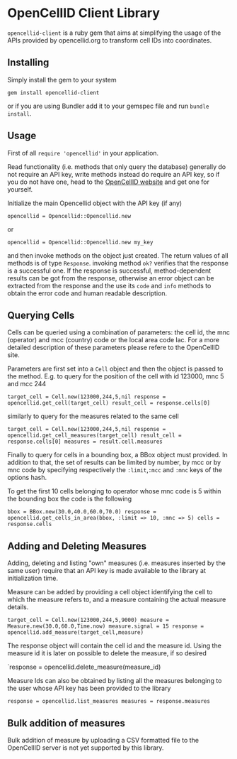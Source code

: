 OpenCellID Client Library
=========================

`opencellid-client` is a ruby gem that aims at simplifying the usage of the APIs provided by opencellid.org to transform cell IDs into coordinates.

Installing
----------

Simply install the gem to your system

`gem install opencellid-client`

or if you are using Bundler add it to your gemspec file and run `bundle install`.

Usage
-----

First of all `require 'opencellid'` in your application.

Read functionality (i.e. methods that only query the database) generally do not require an API key, write methods instead
do require an API key, so if you do not have one, head to the [OpenCellID website](http://www.opencellid.org/) and get one
for yourself.

Initialize the main Opencellid object with the API key (if any)

`opencellid = Opencellid::Opencellid.new`

or

`opencellid = Opencellid::Opencellid.new my_key`

and then invoke methods on the object just created. The return values of all methods is of type `Response`. invoking method
`ok?` verifies that the response is a successful one. If the response is successful, method-dependent results can be
got from the response, otherwise an error object can be extracted from the response and the use its `code` and `info`
methods to obtain the error code and human readable description.

Querying Cells
--------------

Cells can be queried using a combination of parameters: the cell id, the mnc (operator) and mcc (country) code or the local area
code lac. For a more detailed description of these parameters please refere to the OpenCellID site.

Parameters are first set into a `Cell` object and then the object is passed to the method. E.g. to query for
the position of the cell with id 123000, mnc 5 and mcc 244

`target_cell = Cell.new(123000,244,5,nil
response = opencellid.get_cell(target_cell)
result_cell = response.cells[0]`

similarly to query for the measures related to the same cell

`target_cell = Cell.new(123000,244,5,nil
 response = opencellid.get_cell_measures(target_cell)
 result_cell = response.cells[0]
 measures = result.cell.measures`

Finally to query for cells in a bounding box, a BBox object must provided. In addition to that, the set of results can
be limited by number, by mcc or by mnc code by specifying respectively the `:limit`,`:mcc` and `:mnc` keys of the options
hash.

To get the first 10 cells belonging to operator whose mnc code is 5 within the bounding box the code is the following

`bbox = BBox.new(30.0,40.0,60.0,70.0)
response = opencellid.get_cells_in_area(bbox, :limit => 10, :mnc => 5)
cells = response.cells`

Adding and Deleting Measures
----------------------------

Adding, deleting and listing "own" measures (i.e. measures inserted by the same user) require that an API key is
made available to the library at initialization time.

Measure can be added by providing a cell object identifying the cell to which the measure refers to, and a measure containing
the actual measure details.

`target_cell = Cell.new(123000,244,5,9000)
measure = Measure.new(30.0,60.0,Time.now)
measure.signal = 15
response = opencellid.add_measure(target_cell,measure)`

The response object will contain the cell id and the measure id. Using the measure id it is later on possible to delete
the measure, if so desired

`response = opencellid.delete_measure(measure_id)

Measure Ids can also be obtained by listing all the measures belonging to the user whose API key has been provided to the
library

`response = opencellid.list_measures
measures = response.measures`


Bulk addition of measures
-------------------------

Bulk addition of measure by uploading a CSV formatted file to the OpenCellID server is not yet supported by this library.
